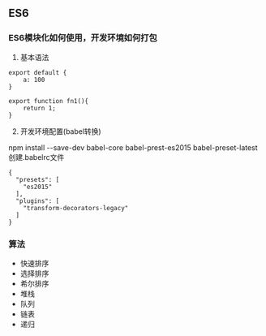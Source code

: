 ## ES6

### ES6模块化如何使用，开发环境如何打包

1. 基本语法

~~~
export default {
	a: 100
}

export function fn1(){
	return 1;
}
~~~

2. 开发环境配置(babel转换)

npm install --save-dev babel-core babel-prest-es2015 babel-preset-latest 创建.babelrc文件

~~~
{
  "presets": [
    "es2015"
  ],
  "plugins": [
    "transform-decorators-legacy"
  ]
}
~~~



### 算法

- 快速排序
- 选择排序
- 希尔排序
- 堆栈
- 队列
- 链表
- 递归	
